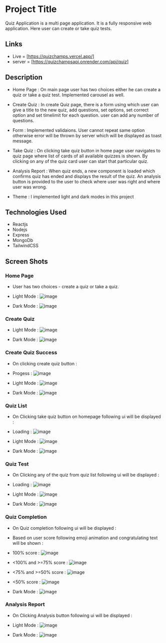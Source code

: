 # Project Title

Quiz Application is a multi page application. It is a fully responsive web application. Here user can create or take quiz tests.


## Links

* Live = [https://quizchamps.vercel.app/]
* server = [https://quizchampsapi.onrender.com/api/quiz]


## Description

* Home Page : On main page user has two choices either he can create a quiz or take a quiz test. Implemented carousel as well.
  
* Create Quiz : In create Quiz page, there is a form using which user can give a title to the new quiz, add questions, set options, set correct option and set timelimit for each question. user can add any number of questions.

* Form : Implemented validaions. User cannot repeat same option otherwise error will be thrown by server which will be displayed as toast message.

* Take Quiz : On clicking take quiz button in home page user navigates to quiz page where list of cards of all available quizzes is shown. By clicking on any of the quiz card user can start that particular quiz.

* Analysis Report : When quiz ends, a new component is loaded which confirms quiz has ended and displays the result of the quiz. An analysis button is provided to the user to check where user was right and where user was wrong.

* Theme : I implemented light and dark modes in this project


## Technologies Used

* Reactjs
* Nodejs
* Express
* MongoDb
* TailwindCSS


## Screen Shots

### Home Page 

* User has two choices - create a quiz or take a quiz.
  
* Light Mode :
![image](https://github.com/user-attachments/assets/df79ab80-ee76-4cd7-bb39-61e95c6e969d)


* Dark Mode :
![image](https://github.com/user-attachments/assets/a147b44d-2b6a-4f02-ba3c-3f5122bd2450)



### Create Quiz

* Light Mode :
![image](https://github.com/user-attachments/assets/981df495-a0d8-42b4-ab30-f80c39d1272d)


* Dark Mode :
![image](https://github.com/user-attachments/assets/fa5d382c-5413-45ad-b0b3-cf71ea3e8d40)



### Create Quiz Success

* On clicking create quiz button :

* Progess :
![image](https://github.com/user-attachments/assets/03bd2ca9-613b-4abc-b940-54842130dc7e)


* Light Mode :
![image](https://github.com/user-attachments/assets/41794e55-d783-476b-bfb8-cfffdd6e478c)


* Dark Mode :
![image](https://github.com/user-attachments/assets/b895621f-2cca-4da0-92c1-26cc0ed9c1c5)



### Quiz List
* On Clicking take quiz button on homepage following ui will be displayed :

* Loading :
![image](https://github.com/user-attachments/assets/6c79e79c-5649-4517-8eb2-e2027e9df084)


* Light Mode :
![image](https://github.com/user-attachments/assets/a8be2658-7ac4-4c7b-9e3d-fa1547678399)


* Dark Mode :
![image](https://github.com/user-attachments/assets/3bf11504-3eab-4b33-bca9-153526272206)



### Quiz Test
* On Clicking any of the quiz from quiz list following ui will be displayed :

* Loading :
![image](https://github.com/user-attachments/assets/6d7de2b2-1c0c-4507-8739-ef8eb3e66a70)


* Light Mode :
![image](https://github.com/user-attachments/assets/34f274f6-4cb3-435d-8566-562b6b57953a)


* Dark Mode :
![image](https://github.com/user-attachments/assets/d7e41c12-df97-4ef1-8e55-5c2c61ab8e59)



### Quiz Completion
* On Quiz completion following ui will be displayed :

* Based on user score following emoji animation and congratulating text will be shown :

* 100% score :
![image](https://github.com/user-attachments/assets/92547a36-61b0-46ba-91a9-5f1d91dfb6b9)


* <100% and >=75% score :
![image](https://github.com/user-attachments/assets/175e76f8-e06e-4864-98fb-de5838143990)


* <75% and >=50% score :
![image](https://github.com/user-attachments/assets/8b70716f-e539-4ece-8c19-4946abcc51cb)


* <50% score :
![image](https://github.com/user-attachments/assets/78518c95-33b3-4a7e-9321-747cb5d03975)


* Dark Mode :
![image](https://github.com/user-attachments/assets/699860bb-3778-4f45-87f6-d651f651cda2)



### Analysis Report 
* On Clicking Analysis button following ui will be displayed :


* Light Mode :
![image](https://github.com/user-attachments/assets/deac65fa-535d-4fa0-b9de-9cf6962d2355)


* Dark Mode :
![image](https://github.com/user-attachments/assets/d47b7ea0-1cfc-41f8-899c-764109ec72e3)














  

  

